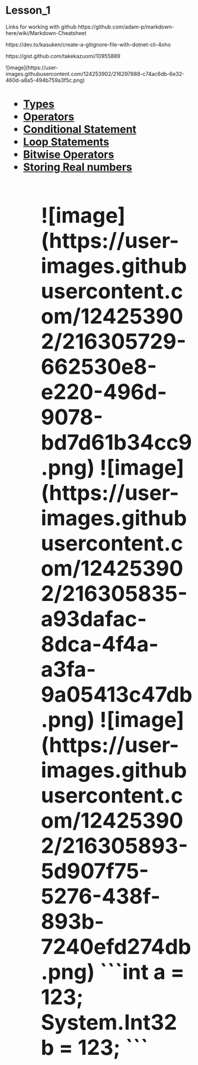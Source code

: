 # Lesson_1
<p> Links for working with github
https://github.com/adam-p/markdown-here/wiki/Markdown-Cheatsheet<p>
https://dev.to/kasuken/create-a-gitignore-file-with-dotnet-cli-4oho <p>
https://gist.github.com/takekazuomi/10955889 <p>
<p>
![image](https://user-images.githubusercontent.com/124253902/216297888-c74ac6db-6e32-460d-a8a5-494b759a3f5c.png)
  
<H1>
  <ul>
<li> <a href="https://github.com/SargsyanSatenik/Lesson_1/blob/main/Types">Types <a/>
<li> <a href="https://github.com/SatSargsyan/Strings_and_streams#readme">Operators<a/>
<li> <a href="https://github.com/SatSargsyan/Strings_and_streams#readme">Conditional Statement<a/>
<li> <a href="https://github.com/SatSargsyan/Strings_and_streams#readme">Loop Statements <a/>
<li> <a href="https://github.com/SatSargsyan/Strings_and_streams#readme">Bitwise Operators <a/>
<li> <a href="https://github.com/SatSargsyan/Strings_and_streams#readme">Storing Real numbers <a/>
<ul/>
  <H1/>
![image](https://user-images.githubusercontent.com/124253902/216305729-662530e8-e220-496d-9078-bd7d61b34cc9.png)
![image](https://user-images.githubusercontent.com/124253902/216305835-a93dafac-8dca-4f4a-a3fa-9a05413c47db.png)
![image](https://user-images.githubusercontent.com/124253902/216305893-5d907f75-5276-438f-893b-7240efd274db.png)
```int a = 123;
System.Int32 b = 123;
```
